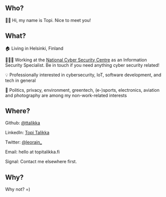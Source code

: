 ## Who?

👋🏻 Hi, my name is Topi. Nice to meet you!


## What?

🏠 Living in Helsinki, Finland

👨🏻‍💻 Working at the [National Cyber Security Centre](https://www.kyberturvallisuuskeskus.fi/en/) as an Information Security Specialist. Be in touch if you need anything cyber security related!

💡 Professionally interested in cybersecurity, IoT, software development, and tech in general

🌱 Politics, privacy, environment, greentech, (e-)sports, electronics, aviation and photography are among my non-work-related interests


## Where?

Github: [@ttalikka](https://github.com/ttalikka)

LinkedIn: [Topi Talikka](https://www.linkedin.com/in/ttalikka/)

Twitter: [@leorain_](https://twitter.com/leorain_)

Email: hello at topitalikka.fi

Signal: Contact me elsewhere first.


## Why?

Why not? =)
